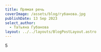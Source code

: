 ```yaml
---
title: Прямая речь
coverImage: /assets/blog/губанова.jpg
publishDate: 13 Sep 2023
select_author:
  - Татьяна Губанова
layout: ../../layouts/BlogPostLayout.astro
---
```

5